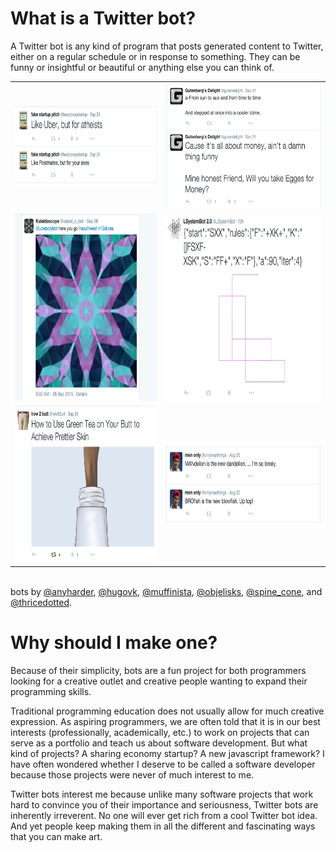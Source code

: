# What is a Twitter bot?
A Twitter bot is any kind of program that posts generated content to Twitter, either on a regular schedule or in response to something. They can be funny or insightful or beautiful or anything else you can think of.<br><table border="0"><tr><td>
<img src="Screen Shot 2015-10-06 at 9.20.10 PM.png" height="125"></td><td>
<img src="Screen Shot 2015-10-07 at 10.24.26 AM.png" height="200"></td></tr><tr><td><img src="Screen Shot 2015-09-30 at 12.01.48 AM.png" height="300"></td><td><img src="Screen Shot 2015-10-07 at 10.30.53 AM.png" height="300"></td><tr><td>
<img src="Screen Shot 2015-09-29 at 11.41.44 PM.png" height="250"></td><td><img src="Screen Shot 2015-10-06 at 9.11.34 PM.png" height="125"></td></tr></table><br>
bots by [@anyharder](https://twitter.com/anyharder), [@hugovk](https://twitter.com/hugovk), [@muffinista](https://twitter.com/muffinista), [@objelisks](https://twitter.com/objelisks), [@spine_cone](https://twitter.com/spine_cone), and [@thricedotted](https://twitter.com/thricedotted).
# Why should I make one?
Because of their simplicity, bots are a fun project for both programmers looking for a creative outlet and creative people wanting to expand their programming skills.

Traditional programming education does not usually allow for much creative expression. As aspiring programmers, we are often told that it is in our best interests (professionally, academically, etc.) to work on projects that can serve as a portfolio and teach us about software development. But what kind of projects? A sharing economy startup? A new javascript framework? I have often wondered whether I deserve to be called a software developer because those projects were never of much interest to me.

Twitter bots interest me because unlike many software projects that work hard to convince you of their importance and seriousness, Twitter bots are inherently irreverent. No one will ever get rich from a cool Twitter bot idea. And yet people keep making them in all the different and fascinating ways that you can make art.